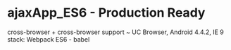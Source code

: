 # ajaxApp_ES6 - Production Ready
cross-browser + cross-browser support ~ UC Browser, Android 4.4.2, IE 9
stack: 
Webpack
ES6 - babel


